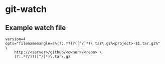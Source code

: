 # git-watch

## Example watch file

```
version=4
opts="filenamemangle=s%(?:.*?)?([^/]*)\.tar\.gz%<project>-$1.tar.gz%" \
    http://<server>/github/<owner>/<repo> \
    (?:.*?/)?([^/]*)\.tar\.gz
```
